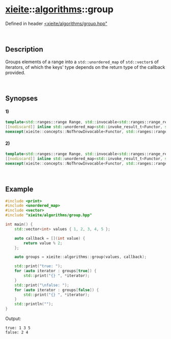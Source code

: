 # [xieite](../../xieite.md)\:\:[algorithms](../../algorithms.md)\:\:group
Defined in header [<xieite/algorithms/group.hpp"](../../../include/xieite/algorithms/group.hpp)

&nbsp;

## Description
Groups elements of a range into a `std::unordered_map` of `std::vector`s of iterators, of which the keys' type depends on the return type of the callback provided.

&nbsp;

## Synopses
#### 1)
```cpp
template<std::ranges::range Range, std::invocable<std::ranges::range_reference_t<Range>> Functor>
[[nodiscard]] inline std::unordered_map<std::invoke_result_t<Functor, std::ranges::range_reference_t<Range>>, std::vector<std::ranges::const_iterator_t<Range>>> group(Range&& range, Functor&& callback)
noexcept(xieite::concepts::NoThrowInvocable<Functor, std::ranges::range_reference_t<Range>>);
```
#### 2)
```cpp
template<std::ranges::range Range, std::invocable<std::ranges::range_reference_t<Range>, std::size_t> Functor>
[[nodiscard]] inline std::unordered_map<std::invoke_result_t<Functor, std::ranges::range_reference_t<Range>, std::size_t>, std::vector<std::ranges::const_iterator_t<Range>>> group(Range&& range, Functor&& callback)
noexcept(xieite::concepts::NoThrowInvocable<Functor, std::ranges::range_reference_t<Range>, std::size_t>);
```

&nbsp;

## Example
```cpp
#include <print>
#include <unordered_map>
#include <vector>
#include "xieite/algorithms/group.hpp"

int main() {
    std::vector<int> values { 1, 2, 3, 4, 5 };

    auto callback = [](int value) {
        return value % 2;
    };

    auto groups = xieite::algorithms::group(values, callback);

    std::print("true: ");
    for (auto iterator : groups[true]) {
        std::print("{} ", *iterator);
    }
    std::print("\nfalse: ");
    for (auto iterator : groups[false]) {
        std::print("{} ", *iterator);
    }
    std::println("");
}
```
Output:
```
true: 1 3 5
false: 2 4
```
